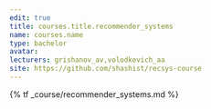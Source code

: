```yaml
---
edit: true
title: courses.title.recommender_systems
name: courses.name
type: bachelor
avatar:
lecturers: grishanov_av,volodkevich_aa
site: https://github.com/shashist/recsys-course
---
```


{% tf _course/recommender_systems.md %}
